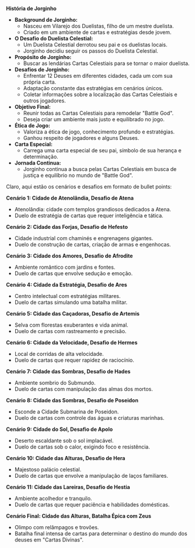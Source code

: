 **História de Jorginho**

- **Background de Jorginho:**
  - Nasceu em Vilarejo dos Duelistas, filho de um mestre duelista.
  - Criado em um ambiente de cartas e estratégias desde jovem.
- **O Desafio do Duelista Celestial:**
  - Um Duelista Celestial derrotou seu pai e os duelistas locais.
  - Jorginho decidiu seguir os passos do Duelista Celestial.
- **Propósito de Jorginho:**
  - Buscar as lendárias Cartas Celestiais para se tornar o maior duelista.
- **Desafios de Jorginho:**
  - Enfrentar 12 Deuses em diferentes cidades, cada um com sua própria carta.
  - Adaptação constante das estratégias em cenários únicos.
  - Coletar informações sobre a localização das Cartas Celestiais e outros jogadores.
- **Objetivo Final:**
  - Reunir todas as Cartas Celestiais para remodelar "Battle God".
  - Deseja criar um ambiente mais justo e equilibrado no jogo.
- **Ética de Jogo:**
  - Valoriza a ética de jogo, conhecimento profundo e estratégias.
  - Ganhou respeito de jogadores e alguns Deuses.
- **Carta Especial:**
  - Carrega uma carta especial de seu pai, símbolo de sua herança e determinação.
- **Jornada Continua:**
  - Jorginho continua a busca pelas Cartas Celestiais em busca de justiça e equilíbrio no mundo de "Battle God".



Claro, aqui estão os cenários e desafios em formato de bullet points:

**Cenário 1: Cidade de Atenolândia, Desafio de Atena**
- Atenolândia: cidade com templos grandiosos dedicados a Atena.
- Duelo de estratégia de cartas que requer inteligência e tática.

**Cenário 2: Cidade das Forjas, Desafio de Hefesto**
- Cidade industrial com chaminés e engrenagens gigantes.
- Duelo de construção de cartas, criação de armas e engenhocas.

**Cenário 3: Cidade dos Amores, Desafio de Afrodite**
- Ambiente romântico com jardins e fontes.
- Duelo de cartas que envolve sedução e emoção.

**Cenário 4: Cidade da Estratégia, Desafio de Ares**
- Centro intelectual com estratégias militares.
- Duelo de cartas simulando uma batalha militar.

**Cenário 5: Cidade das Caçadoras, Desafio de Artemis**
- Selva com florestas exuberantes e vida animal.
- Duelo de cartas com rastreamento e precisão.

**Cenário 6: Cidade da Velocidade, Desafio de Hermes**
- Local de corridas de alta velocidade.
- Duelo de cartas que requer rapidez de raciocínio.

**Cenário 7: Cidade das Sombras, Desafio de Hades**
- Ambiente sombrio do Submundo.
- Duelo de cartas com manipulação das almas dos mortos.

**Cenário 8: Cidade das Sombras, Desafio de Poseidon**
- Esconde a Cidade Submarina de Poseidon.
- Duelo de cartas com controle das águas e criaturas marinhas.

**Cenário 9: Cidade do Sol, Desafio de Apolo**
- Deserto escaldante sob o sol implacável.
- Duelo de cartas sob o calor, exigindo foco e resistência.

**Cenário 10: Cidade das Alturas, Desafio de Hera**
- Majestoso palácio celestial.
- Duelo de cartas que envolve a manipulação de laços familiares.

**Cenário 11: Cidade das Lareiras, Desafio de Hestia**
- Ambiente acolhedor e tranquilo.
- Duelo de cartas que requer paciência e habilidades domésticas.

**Cenário Final: Cidade das Alturas, Batalha Épica com Zeus**
- Olimpo com relâmpagos e trovões.
- Batalha final intensa de cartas para determinar o destino do mundo dos deuses em "Cartas Divinas".
